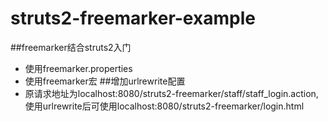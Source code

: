 # struts2-freemarker-example
##freemarker结合struts2入门
* 使用freemarker.properties
* 使用freemarker宏
##增加urlrewrite配置
* 原请求地址为localhost:8080/struts2-freemarker/staff/staff_login.action,使用urlrewrite后可使用localhost:8080/struts2-freemarker/login.html

  
